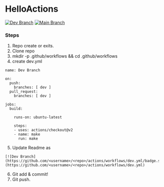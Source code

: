# HelloActions

[![Dev Branch](https://github.com/mrprajesh/HelloActions/actions/workflows/dev.yml/badge.svg)](https://github.com/mrprajesh/HelloActions/actions/workflows/dev.yml)
[![Main Branch](https://github.com/mrprajesh/HelloActions/actions/workflows/main.yml/badge.svg)](https://github.com/mrprajesh/HelloActions/actions/workflows/main.yml)

### Steps
1. Repo create or exits.
2. Clone repo
3. mkdir -p .github/workflows && cd .github/workflows
4. create dev.yml
```
name: Dev Branch

on:
  push:
    branches: [ dev ]
  pull_request:
    branches: [ dev ]

jobs:
  build:

    runs-on: ubuntu-latest

    steps:
    - uses: actions/checkout@v2
    - name: make
      run: make
```
5. Update Readme as 
 ```
 [![Dev Branch](https://github.com/<username>/<repo>/actions/workflows/dev.yml/badge.svg)](https://github.com/<username>/<repo>/actions/workflows/dev.yml)
 ```
6. Git add & commit!
7. Git push. 
